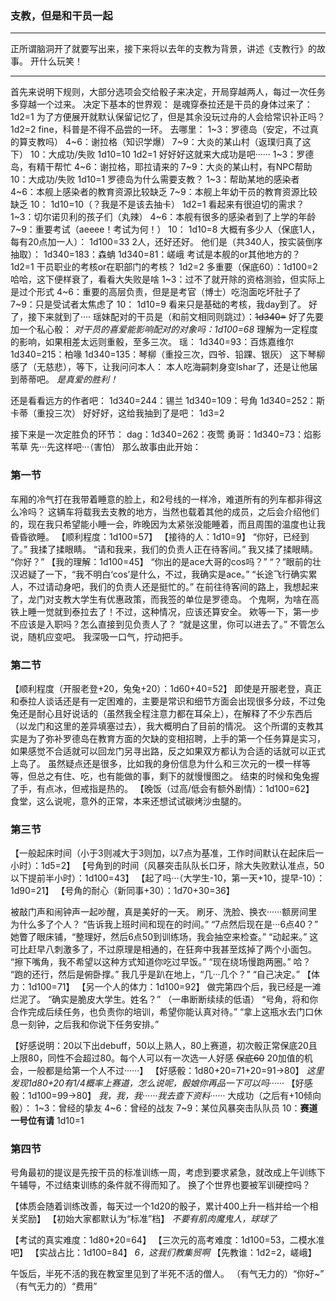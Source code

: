 ﻿
### 支教，但是和干员一起
***
正所谓脑洞开了就要写出来，接下来将以去年的支教为背景，讲述《支教行》的故事。
开什么玩笑！
***
首先来说明下规则，大部分选项会交给骰子来决定，开局穿越两人，每过一次任务多穿越一个过来。
决定下基本的世界观：
是魂穿泰拉还是干员的身体过来了：
1d2=1
为了方便展开就默认保留记忆了，但是其余没玩过舟的人会给常识补正吗？
1d2=2
fine，科普是不得不品尝的一环。
去哪里：
1~3：罗德岛（安定，不过真的算支教吗）
4~6：谢拉格（知识学爆）
7~9：大炎的某山村（返璞归真了这下）
10：大成功/失败
1d10=10
1d2=1
好好好这就来大成功是吧······
1~3：罗德岛，有精干帮忙
4~6：谢拉格，耶拉请来的
7~9：大炎的某山村，有NPC帮助
10：大成功/失败
1d10=1
罗德岛为什么需要支教？
1~3：帮助某地的感染者
4~6：本舰上感染者的教育资源比较缺乏
7~9：本舰上年幼干员的教育资源比较缺乏
10：
1d10=10（？我是不是该去抽卡）
1d2=1
看起来有很迫切的需求？
1~3：切尔诺贝利的孩子们（丸辣）
4~6：本舰有很多的感染者到了上学的年龄
7~9：重要考试（aeeee！考试为何！）
10：
1d10=8
大概有多少人（保底1人，每有20点加一人）：
1d100=33
2人，还好还好。
他们是（共340人，按实装倒序抽取）：
1d340=183：森蚺
1d340=81：嵯峨
考试是本舰的or其他地方的？
1d2=1
干员职业的考核or在职部门的考核？
1d2=2
多重要（保底60）：1d100=2
哈哈，这下便样衰了，看看大失败是啥
1~3：过不了就开除的资格测验，但实际上是过个形式
4~6：重要的高层负责，但是是考官（博士）吃泡面吃坏肚子了
7~9：只是受试者太焦虑了
10：
1d10=9
看来只是基础的考核，我day到了。
好了，接下来就到了····
瑶妹配对的干员是（和前文相同则跳过）：~~1d340=~~
好了先要加一个私心骰：
*对干员的喜爱能影响配对的对象吗：1d100=68*
理解为一定程度的影响，如果相差太远则重骰，至多三次。
瑶：
1d340=93：百炼嘉维尔
1d340=215：柏喙
1d340=135：琴柳（重投三次，四爷、铅踝、银灰）
这下琴柳感了（无慈悲），等下，让我问问本人：
本人吃海嗣刺身变lshar了，还是让他届到蒂蒂吧。
*是真爱的胜利！*

还是看看远方的作者吧：
1d340=244：锡兰
1d340=109：号角
1d340=252：斯卡蒂（重投三次）
好好好，这给我抽到了是吧：
1d3=2

接下来是一次定胜负的环节：
dag：1d340=262：夜莺
勇哥：1d340=73：焰影苇草
先···先这样吧···（害怕）
那么故事由此开始：
### 第一节
车厢的冷气打在我带着睡意的脸上，和2号线的一样冷，难道所有的列车都非得这么冷吗？
这辆车将载我去支教的地方，当然也载着其他的成员，之后会介绍他们的，现在我只希望能小睡一会，昨晚因为太紧张没能睡着，而且周围的温度也让我昏昏欲睡。
【顺利程度：1d100=57】
【接待的人：1d10=9】
“你好，已经到了。”
我揉了揉眼睛。
“请和我来，我们的负责人正在待客间。”
我又揉了揉眼睛。
“你好？”
【我的理解：1d100=45】
“你出的是ace大哥的cos吗？”
“？”眼前的壮汉迟疑了一下，“我不明白‘cos’是什么，不过，我确实是ace。”
“长途飞行确实累人，不过请动身吧，我们的负责人还是挺忙的。”
在前往待客间的路上，我想起来了，龙门对支教大学生有优惠政策，而我签的单位是罗德岛。
个鬼啊，为啥在高铁上睡一觉就到泰拉去了！不过，这种情况，应该还算安全。
欸等一下，第一步不应该是入职吗？怎么直接到见负责人了？
“就是这里，你可以进去了。”
不管怎么说，随机应变吧。
我深吸一口气，拧动把手。
### 第二节
【顺利程度（开服老登+20，兔兔+20）：1d60+40=52】
即使是开服老登，真正和泰拉人谈话还是有一定困难的，主要是常识和细节方面会出现很多分歧，不过兔兔还是耐心且好说话的（虽然我全程注意力都在耳朵上），在解释了不少东西后（以龙门和这里的差异填塞过去），我大概明白了目前的情况。
这个所谓的支教其实是为了弥补罗德岛在教育方面的欠缺的变相招聘，上手的第一个任务算是实习，如果感觉不合适就可以回龙门另寻出路，反之如果双方都认为合适的话就可以正式上岛了。
虽然疑点还是很多，比如我的身份信息为什么和三次元的一模一样等等，但总之有住、吃，也有能做的事，剩下的就慢慢图之。
结束的时候和兔兔握了手，有点冰，但戒指是热的。
【晚饭（过高/低会有额外剧情）：1d100=62】
食堂，这么说呢，意外的正常，本来还想试试碳烤沙虫腿的。
### 第三节
【一般起床时间（小于3则减大于3则加，以7点为基准，工作时间默认在起床后一小时）：1d5=2】
【号角到的时间（风暴突击队队长口牙，除大失败默认准点，50以下提前半小时）：1d100=43】
【起了吗···（大学生-10，第一天+10，提早-10）：1d90=21】
【号角的耐心（新同事+30）：1d70+30=36】

被敲门声和闹钟声一起吵醒，真是美好的一天。
刷牙、洗脸、换衣······额房间里为什么多了个人？
“告诉我上班时间和现在的时间。”
“7点然后现在是···6点40？”
她瞥了眼床铺，“整理好，然后6点50到训练场，我会抽空来检查。”
“动起来。”
这可比赶早八刺激多了，不过原理是相通的，在狂奔中我甚至炫掉了两个小面包。
“擦下嘴角，我不希望以这种方式知道你吃过早饭。”
“现在绕场慢跑两圈。”
哈？
“跑的还行，然后是俯卧撑。”
我几乎是趴在地上，“几···几个？”
“自己决定。”
【体力：1d100=71】
【另一个人的体力：1d100=92】
做完第四个后，我已经是一滩烂泥了。
“确实是脆皮大学生。姓名？”
（一串断断续续的低语）
“号角，将和你合作完成后续任务，也负责你的培训，希望你能认真对待。”
“拿上这瓶水去门口休息一刻钟，之后我和你说下任务安排。”

【好感说明：20以下出debuff，50以上熟人，80上赛道，初次骰正常保底20且上限80，同性不会超过80。每个人可以有一次选一人好感 ~~保底60~~ 20加值的机会，一般都是给第一个人不过······】
【好感骰：1d80+20=71+20=91->80】
*这里发现1d80+20有1/4概率上赛道，怎么说呢，骰娘你再品一下可以吗······*
【好感骰：1d100=99->80】
*我，我，我······我去查下资料······*
大成功（之后有+10倾向骰）：
1~3：曾经的挚友
4~6：曾经的战友
7~9：某位风暴突击队队员
10：**赛道一号位有请**
1d10=1

### 第四节
号角最初的提议是先按干员的标准训练一周，考虑到要求紧急，就改成上午训练下午辅导，不过结束训练的条件就不得而知了。
换了个世界也要被军训硬控吗？

【体质会随着训练改善，每天过一个1d20的骰子，累计400上升一档并给一个相关奖励】
【初始大家都默认为“标准”档】
*不要有肌肉魔鬼人，球球了*

【考试的真实难度：1d80+20=64】
【三次元的高考难度：1d100=53，二模水准吧】
【实战占比：1d100=84】
*6，这我们教集贸啊*
【先教谁：1d2=2，嵯峨】

午饭后，半死不活的我在教室里见到了半死不活的僧人。
（有气无力的）“你好~”
（有气无力的）“费用”
